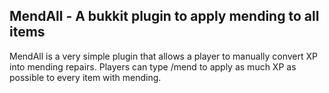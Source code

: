 MendAll - A bukkit plugin to apply mending to all items
---
MendAll is a very simple plugin that allows a player to manually convert XP into mending repairs.  Players can type /mend to apply as much XP as possible to every item with mending.
